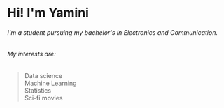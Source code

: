 # Hi! I'm Yamini <br>
###### I'm a student pursuing my bachelor's in Electronics and Communication. <br> 
###### My interests are:
> Data science <br>
> Machine Learning <br>
> Statistics <br>
> Sci-fi movies <br>
